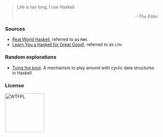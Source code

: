> Life is too long, I use Haskell.
> <p align="right">
>   <i>--The Elder</i>
> </p>


### Sources
- [Real World Haskell](http://book.realworldhaskell.org/read/),
  referred to as `RWH`.
- [Learn You a Haskell for Great Good!](http://learnyouahaskell.com/chapters/),
  referred to as `LYH`.


### Random explorations
- [Tying the knot](tying_the_knot.hs). A mechanism to play around
  with cyclic data structures in Haskell

### License
<a href="http://www.wtfpl.net">
  <img src="http://www.wtfpl.net/wp-content/uploads/2012/12/wtfpl.svg"
       width="128"
       alt="WTFPL">
  </img>
</a>
